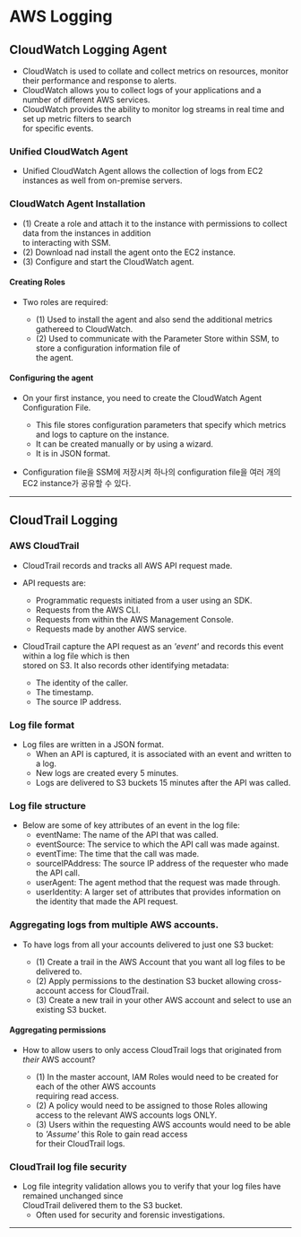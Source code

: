 # AWS Logging

## CloudWatch Logging Agent

- CloudWatch is used to collate and collect metrics on resources, monitor their performance and response to alerts.
- CloudWatch allows you to collect logs of your applications and a number of different AWS services.
- CloudWatch provides the ability to monitor log streams in real time and set up metric filters to search  
  for specific events.

### Unified CloudWatch Agent

- Unified CloudWatch Agent allows the collection of logs from EC2 instances as well from on-premise servers.

### CloudWatch Agent Installation

- (1) Create a role and attach it to the instance with permissions to collect data from the instances in addition  
  to interacting with SSM.
- (2) Download nad install the agent onto the EC2 instance.
- (3) Configure and start the CloudWatch agent.

#### Creating Roles

- Two roles are required:

  - (1) Used to install the agent and also send the additional metrics gathereed to CloudWatch.
  - (2) Used to communicate with the Parameter Store within SSM, to store a configuration information file of  
    the agent.

#### Configuring the agent

- On your first instance, you need to create the CloudWatch Agent Configuration File.

  - This file stores configuration parameters that specify which metrics and logs to capture on the instance.
  - It can be created manually or by using a wizard.
  - It is in JSON format.

- Configuration file을 SSM에 저장시켜 하나의 configuration file을 여러 개의 EC2 instance가 공유할 수 있다.

---

## CloudTrail Logging

### AWS CloudTrail

- CloudTrail records and tracks all AWS API request made.
- API requests are:

  - Programmatic requests initiated from a user using an SDK.
  - Requests from the AWS CLI.
  - Requests from within the AWS Management Console.
  - Requests made by another AWS service.

- CloudTrail capture the API request as an _'event'_ and records this event within a log file which is then  
  stored on S3. It also records other identifying metadata:
  - The identity of the caller.
  - The timestamp.
  - The source IP address.

### Log file format

- Log files are written in a JSON format.
  - When an API is captured, it is associated with an event and written to a log.
  - New logs are created every 5 minutes.
  - Logs are delivered to S3 buckets 15 minutes after the API was called.

### Log file structure

- Below are some of key attributes of an event in the log file:
  - eventName: The name of the API that was called.
  - eventSource: The service to which the API call was made against.
  - eventTime: The time that the call was made.
  - sourceIPAddress: The source IP address of the requester who made the API call.
  - userAgent: The agent method that the request was made through.
  - userIdentity: A larger set of attributes that provides information on the identity that made the API request.

### Aggregating logs from multiple AWS accounts.

- To have logs from all your accounts delivered to just one S3 bucket:

  - (1) Create a trail in the AWS Account that you want all log files to be delivered to.
  - (2) Apply permissions to the destination S3 bucket allowing cross-account access for CloudTrail.
  - (3) Create a new trail in your other AWS account and select to use an existing S3 bucket.

#### Aggregating permissions

- How to allow users to only access CloudTrail logs that originated from _their_ AWS account?

  - (1) In the master account, IAM Roles would need to be created for each of the other AWS accounts  
    requiring read access.
  - (2) A policy would need to be assigned to those Roles allowing access to the relevant AWS accounts logs ONLY.
  - (3) Users within the requesting AWS accounts would need to be able to _'Assume'_ this Role to gain read access  
    for their CloudTrail logs.

### CloudTrail log file security

- Log file integrity validation allows you to verify that your log files have remained unchanged since  
  CloudTrail delivered them to the S3 bucket.
  - Often used for security and forensic investigations.

---
